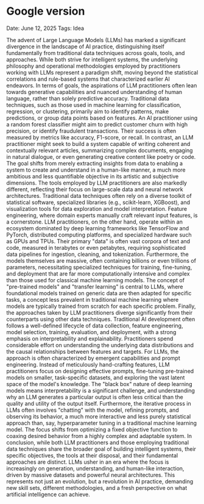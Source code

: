 # Google version

Date: June 12, 2025
Tags: Idea

The advent of Large Language Models (LLMs) has marked a significant divergence in the landscape of AI practice, distinguishing itself fundamentally from traditional data techniques across goals, tools, and approaches. While both strive for intelligent systems, the underlying philosophy and operational methodologies employed by practitioners working with LLMs represent a paradigm shift, moving beyond the statistical correlations and rule-based systems that characterized earlier AI endeavors.
In terms of goals, the aspirations of LLM practitioners often lean towards generative capabilities and nuanced understanding of human language, rather than solely predictive accuracy. Traditional data techniques, such as those used in machine learning for classification, regression, or clustering, primarily aim to identify patterns, make predictions, or group data points based on features. An AI practitioner using a random forest classifier might aim to predict customer churn with high precision, or identify fraudulent transactions. Their success is often measured by metrics like accuracy, F1-score, or recall. In contrast, an LLM practitioner might seek to build a system capable of writing coherent and contextually relevant articles, summarizing complex documents, engaging in natural dialogue, or even generating creative content like poetry or code. The goal shifts from merely extracting insights from data to enabling a system to create and understand in a human-like manner, a much more ambitious and less quantifiable objective in its artistic and subjective dimensions.
The tools employed by LLM practitioners are also markedly different, reflecting their focus on large-scale data and neural network architectures. Traditional data techniques often rely on a diverse toolkit of statistical software, specialized libraries (e.g., scikit-learn, XGBoost), and visualization tools for data exploration and model interpretation. Feature engineering, where domain experts manually craft relevant input features, is a cornerstone. LLM practitioners, on the other hand, operate within an ecosystem dominated by deep learning frameworks like TensorFlow and PyTorch, distributed computing platforms, and specialized hardware such as GPUs and TPUs. Their primary "data" is often vast corpora of text and code, measured in terabytes or even petabytes, requiring sophisticated data pipelines for ingestion, cleaning, and tokenization. Furthermore, the models themselves are massive, often containing billions or even trillions of parameters, necessitating specialized techniques for training, fine-tuning, and deployment that are far more computationally intensive and complex than those used for classical machine learning models. The concept of "pre-trained models" and "transfer learning" is central to LLMs, where foundational models trained on generic data are then adapted for specific tasks, a concept less prevalent in traditional machine learning where models are typically trained from scratch for each specific problem.
Finally, the approaches taken by LLM practitioners diverge significantly from their counterparts using other data techniques. Traditional AI development often follows a well-defined lifecycle of data collection, feature engineering, model selection, training, evaluation, and deployment, with a strong emphasis on interpretability and explainability. Practitioners spend considerable effort on understanding the underlying data distributions and the causal relationships between features and targets. For LLMs, the approach is often characterized by emergent capabilities and prompt engineering. Instead of meticulously hand-crafting features, LLM practitioners focus on designing effective prompts, fine-tuning pre-trained models on smaller, task-specific datasets, and exploring the vast latent space of the model's knowledge. The "black box" nature of deep learning models means interpretability is a significant challenge, and understanding why an LLM generates a particular output is often less critical than the quality and utility of the output itself. Furthermore, the iterative process in LLMs often involves "chatting" with the model, refining prompts, and observing its behavior, a much more interactive and less purely statistical approach than, say, hyperparameter tuning in a traditional machine learning model. The focus shifts from optimizing a fixed objective function to coaxing desired behavior from a highly complex and adaptable system.
In conclusion, while both LLM practitioners and those employing traditional data techniques share the broader goal of building intelligent systems, their specific objectives, the tools at their disposal, and their fundamental approaches are distinct. LLMs usher in an era where the focus is increasingly on generation, understanding, and human-like interaction, driven by massive datasets and powerful neural architectures. This represents not just an evolution, but a revolution in AI practice, demanding new skill sets, different methodologies, and a fresh perspective on what artificial intelligence can achieve.